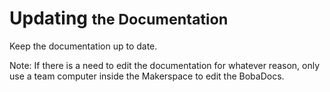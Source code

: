 # Updating <small>the Documentation</small>

Keep the documentation up to date.

Note:
If there is a need to edit the documentation for whatever reason, only use a team computer inside the Makerspace to edit the BobaDocs. 

